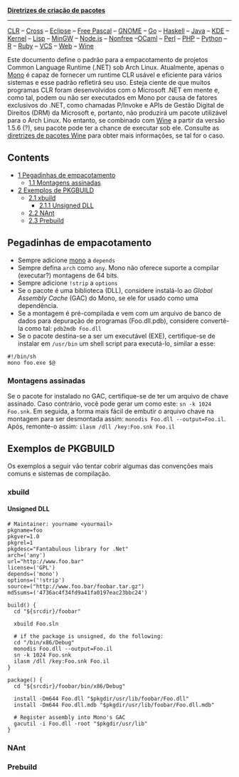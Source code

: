 **[Diretrizes de criação de pacotes](/index.php/Criando_pacotes "Criando pacotes")**

* * *

[CLR](/index.php/Diretrizes_de_pacotes_CLR "Diretrizes de pacotes CLR") – [Cross](/index.php/Diretrizes_de_pacotes_de_ferramentas_de_compila%C3%A7%C3%A3o_cruzada "Diretrizes de pacotes de ferramentas de compilação cruzada") – [Eclipse](/index.php/Diretrizes_de_pacotes_de_plugin_do_Eclipse "Diretrizes de pacotes de plugin do Eclipse") – [Free Pascal](/index.php/Diretrizes_de_pacotes_Free_Pascal "Diretrizes de pacotes Free Pascal") – [GNOME](/index.php/Diretrizes_de_pacotes_GNOME "Diretrizes de pacotes GNOME") – [Go](/index.php/Diretrizes_de_pacotes_Go "Diretrizes de pacotes Go") – [Haskell](/index.php/Diretrizes_de_pacotes_Haskell "Diretrizes de pacotes Haskell") – [Java](/index.php/Diretrizes_de_pacotes_Java "Diretrizes de pacotes Java") – [KDE](/index.php/Diretrizes_de_pacotes_KDE "Diretrizes de pacotes KDE") – [Kernel](/index.php/Diretrizes_de_pacotes_de_m%C3%B3dulos_de_kernel "Diretrizes de pacotes de módulos de kernel") – [Lisp](/index.php/Diretrizes_de_pacotes_Lisp "Diretrizes de pacotes Lisp") – [MinGW](/index.php/Diretrizes_de_pacotes_MinGW "Diretrizes de pacotes MinGW") – [Node.js](/index.php/Diretrizes_de_pacotes_Node.js "Diretrizes de pacotes Node.js") – [Nonfree](/index.php/Diretrizes_de_pacotes_de_aplicativos_n%C3%A3o_livres "Diretrizes de pacotes de aplicativos não livres") –[OCaml](/index.php/Diretrizes_de_pacotes_OCaml "Diretrizes de pacotes OCaml") – [Perl](/index.php/Diretrizes_de_pacotes_Perl "Diretrizes de pacotes Perl") – [PHP](/index.php/Diretrizes_de_pacotes_PHP "Diretrizes de pacotes PHP") – [Python](/index.php/Diretrizes_de_pacotes_Python "Diretrizes de pacotes Python") – [R](/index.php/Diretrizes_de_pacotes_R "Diretrizes de pacotes R") – [Ruby](/index.php/Diretrizes_de_pacotes_Ruby_Gem "Diretrizes de pacotes Ruby Gem") – [VCS](/index.php/Diretrizes_de_pacotes_VCS "Diretrizes de pacotes VCS") – [Web](/index.php/Diretrizes_de_pacotes_de_aplicativos_da_Web "Diretrizes de pacotes de aplicativos da Web") – [Wine](/index.php/Diretrizes_de_pacotes_Wine "Diretrizes de pacotes Wine")

Este documento define o padrão para a empacotamento de projetos Common Language Runtime (.NET) sob Arch Linux. Atualmente, apenas o [Mono](/index.php/Mono "Mono") é capaz de fornecer um runtime CLR usável e eficiente para vários sistemas e esse padrão refletirá seu uso. Esteja ciente de que muitos programas CLR foram desenvolvidos com o Microsoft .NET em mente e, como tal, podem ou não ser executados em Mono por causa de fatores exclusivos do .NET, como chamadas P/Invoke e APIs de Gestão Digital de Direitos (DRM) da Microsoft e, portanto, não produzirá um pacote utilizável para o Arch Linux. No entanto, se combinado com [Wine](/index.php/Wine "Wine") a partir da versão 1.5.6 (?), seu pacote pode ter a chance de executar sob ele. Consulte as [diretrizes de pacotes Wine](/index.php/Diretrizes_de_pacotes_Wine "Diretrizes de pacotes Wine") para obter mais informações, se tal for o caso.

## Contents

*   [1 Pegadinhas de empacotamento](#Pegadinhas_de_empacotamento)
    *   [1.1 Montagens assinadas](#Montagens_assinadas)
*   [2 Exemplos de PKGBUILD](#Exemplos_de_PKGBUILD)
    *   [2.1 xbuild](#xbuild)
        *   [2.1.1 Unsigned DLL](#Unsigned_DLL)
    *   [2.2 NAnt](#NAnt)
    *   [2.3 Prebuild](#Prebuild)

## Pegadinhas de empacotamento

*   Sempre adicione [mono](https://www.archlinux.org/packages/?name=mono) a `depends`
*   Sempre defina `arch` como `any`. Mono não oferece suporte a compilar (executar?) montagens de 64 bits.
*   Sempre adicione `!strip` a `options`
*   Se o pacote é uma biblioteca (DLL), considere instalá-lo ao *Global Assembly Cache* (GAC) do Mono, se ele for usado como uma dependência.
*   Se a montagem é pré-compilada e vem com um arquivo de banco de dados para depuração de programas (Foo.dll.pdb), considere convertê-la como tal: `pdb2mdb Foo.dll`
*   Se o pacote destina-se a ser um executável (EXE), certifique-se de instalar em `/usr/bin` um shell script para executá-lo, similar a esse:

```
#!/bin/sh
mono foo.exe $@

```

### Montagens assinadas

Se o pacote for instalado no GAC, certifique-se de ter um arquivo de chave assinado. Caso contrário, você pode gerar um como este: `sn -k 1024 Foo.snk`. Em seguida, a forma mais fácil de embutir o arquivo chave na montagem para ser desmontada assim: `monodis Foo.dll --output=Foo.il`. Após, remonte-o assim: `ilasm /dll /key:Foo.snk Foo.il`

## Exemplos de PKGBUILD

Os exemplos a seguir vão tentar cobrir algumas das convenções mais comuns e sistemas de compilação.

### xbuild

#### Unsigned DLL

```
# Maintainer: yourname <yourmail>
pkgname=foo
pkgver=1.0
pkgrel=1
pkgdesc="Fantabulous library for .Net"
arch=('any')
url="http://www.foo.bar"
license=('GPL')
depends=('mono')
options=('!strip')
source=("http://www.foo.bar/foobar.tar.gz")
md5sums=('4736ac4f34fd9a41fa0197eac23bbc24')

build() {
  cd "${srcdir}/foobar"

  xbuild Foo.sln

  # if the package is unsigned, do the following:
  cd "/bin/x86/Debug"
  monodis Foo.dll --output=Foo.il
  sn -k 1024 Foo.snk
  ilasm /dll /key:Foo.snk Foo.il
}

package() {
  cd "${srcdir}/foobar/bin/x86/Debug"

  install -Dm644 Foo.dll "$pkgdir/usr/lib/foobar/Foo.dll"
  install -Dm644 Foo.dll.mdb "$pkgdir/usr/lib/foobar/Foo.dll.mdb"

  # Register assembly into Mono's GAC
  gacutil -i Foo.dll -root "$pkgdir/usr/lib"
}

```

### NAnt

### Prebuild